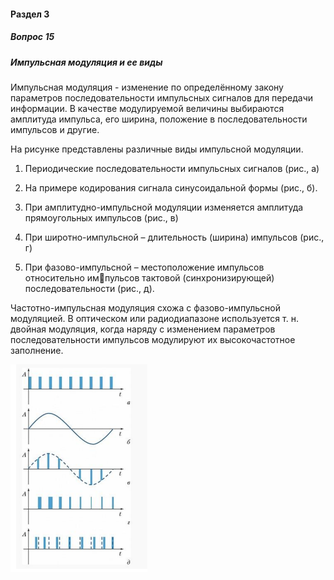 #### Раздел 3

##### Вопрос 15

##### Импульсная модуляция и ее виды

Импульсная модуляция - изменение по определённому закону параметров последовательности импульсных сигналов для передачи информации.  В качестве модулируемой величины выбираются амплитуда импульса, его ширина, положение в последовательности импульсов и другие.

На рисунке представлены различные виды импульсной модуляции. 

1) Периодические последовательности импульсных сигналов (рис., а)

2) На примере кодирования сигнала синусоидальной формы (рис., б).

3) При амплитудно-импульсной модуляции изменяется амплитуда прямоугольных импульсов (рис., в)

4) При широтно-импульсной – длительность (ширина) импульсов (рис., г)

5) При фазово-импульсной – местоположение импульсов относительно импульсов тактовой (синхронизирующей) последовательности (рис., д). 

Частотно-импульсная модуляция схожа с фазово-импульсной модуляцией. В  оптическом или радиодиапазоне используется т. н. двойная модуляция, когда  наряду с изменением параметров последовательности импульсов модулируют их высокочастотное заполнение.

![image-20220622162326963](Answer_3_15/image-20220622162326963.png)
